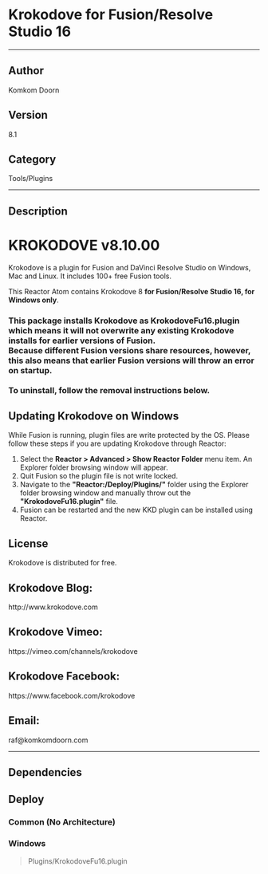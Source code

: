 # Krokodove for Fusion/Resolve Studio 16
___

## Author
Komkom Doorn

## Version
8.1

## Category
Tools/Plugins

___

## Description
<h1>KROKODOVE v8.10.00</h1>

<p>Krokodove is a plugin for Fusion and DaVinci Resolve Studio on Windows, Mac and Linux. It includes 100+ free Fusion tools.</p>

<p>This Reactor Atom contains Krokodove 8 <strong>for Fusion/Resolve Studio 16, for Windows only</strong>.</p>

<h3>This package installs Krokodove as KrokodoveFu16.plugin which means it will not overwrite any existing Krokodove installs for earlier versions of Fusion.<br>
Because different Fusion versions share resources, however, this also means that earlier Fusion versions will throw an error on startup.<br><br>
To uninstall, follow the removal instructions below.</h3>

<h2>Updating Krokodove on Windows</h2>

<p>While Fusion is running, plugin files are write protected by the OS. Please follow these steps if you are updating Krokodove through Reactor:</p>
<ol>
	<li>Select the <strong>Reactor > Advanced > Show Reactor Folder</strong> menu item. An Explorer folder browsing window will appear.</li>
	<li>Quit Fusion so the plugin file is not write locked.</li>
	<li>Navigate to the <strong>"Reactor:/Deploy/Plugins/"</strong> folder using the Explorer folder browsing window and manually throw out the <strong>"KrokodoveFu16.plugin"</strong> file.</li>
	<li>Fusion can be restarted and the new KKD plugin can be installed using Reactor.</li>
</ol>

<h2>License</h2>
<p>Krokodove is distributed for free.<br> 

<h2>Krokodove Blog:</h2>
<p>http://www.krokodove.com</p>

<h2>Krokodove Vimeo:</h2>
<p>https://vimeo.com/channels/krokodove</p>

<h2>Krokodove Facebook:</h2>
<p>https://www.facebook.com/krokodove</p>

<h2>Email:</h2>
<p>raf@komkomdoorn.com</p>

___

## Dependencies

## Deploy

### Common (No Architecture)


### Windows

> Plugins/KrokodoveFu16.plugin  
